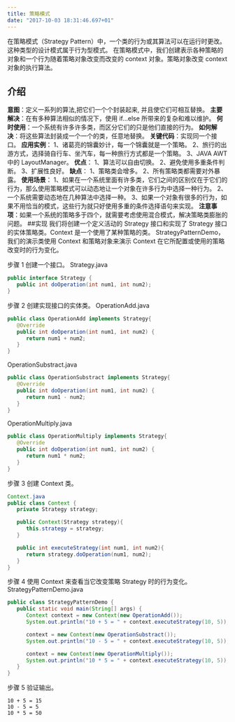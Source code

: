 ```yaml
---
title: 策略模式
date: "2017-10-03 18:31:46.697+01"
---
```


在策略模式（Strategy Pattern）中，一个类的行为或其算法可以在运行时更改。这种类型的设计模式属于行为型模式。
在策略模式中，我们创建表示各种策略的对象和一个行为随着策略对象改变而改变的 context 对象。策略对象改变 context 对象的执行算法。

## 介绍
**意图**：定义一系列的算法,把它们一个个封装起来, 并且使它们可相互替换。
**主要解决**：在有多种算法相似的情况下，使用 if...else 所带来的复杂和难以维护。
**何时使用**：一个系统有许多许多类，而区分它们的只是他们直接的行为。
**如何解决**：将这些算法封装成一个一个的类，任意地替换。
**关键代码**：实现同一个接口。
**应用实例**：
1、诸葛亮的锦囊妙计，每一个锦囊就是一个策略。
2、旅行的出游方式，选择骑自行车、坐汽车，每一种旅行方式都是一个策略。 
3、JAVA AWT 中的 LayoutManager。
**优点**： 
1、算法可以自由切换。 
2、避免使用多重条件判断。 
3、扩展性良好。
**缺点**： 
1、策略类会增多。 
2、所有策略类都需要对外暴露。
**使用场景**： 
1、如果在一个系统里面有许多类，它们之间的区别仅在于它们的行为，那么使用策略模式可以动态地让一个对象在许多行为中选择一种行为。 
2、一个系统需要动态地在几种算法中选择一种。 
3、如果一个对象有很多的行为，如果不用恰当的模式，这些行为就只好使用多重的条件选择语句来实现。
**注意事项**：如果一个系统的策略多于四个，就需要考虑使用混合模式，解决策略类膨胀的问题。
##实现
我们将创建一个定义活动的 Strategy 接口和实现了 Strategy 接口的实体策略类。Context 是一个使用了某种策略的类。
StrategyPatternDemo，我们的演示类使用 Context 和策略对象来演示 Context 在它所配置或使用的策略改变时的行为变化。
[](``)

步骤 1
创建一个接口。
Strategy.java
```java
public interface Strategy {
   public int doOperation(int num1, int num2);
}
```
步骤 2
创建实现接口的实体类。
OperationAdd.java
```java
public class OperationAdd implements Strategy{
   @Override
   public int doOperation(int num1, int num2) {
      return num1 + num2;
   }
}
```
OperationSubstract.java
```java
public class OperationSubstract implements Strategy{
   @Override
   public int doOperation(int num1, int num2) {
      return num1 - num2;
   }
}
```
OperationMultiply.java
```java
public class OperationMultiply implements Strategy{
   @Override
   public int doOperation(int num1, int num2) {
      return num1 * num2;
   }
}
```
步骤 3
创建 Context 类。
```java
Context.java
public class Context {
   private Strategy strategy;

   public Context(Strategy strategy){
      this.strategy = strategy;
   }

   public int executeStrategy(int num1, int num2){
      return strategy.doOperation(num1, num2);
   }
}
```
步骤 4
使用 Context 来查看当它改变策略 Strategy 时的行为变化。
StrategyPatternDemo.java
```java
public class StrategyPatternDemo {
   public static void main(String[] args) {
      Context context = new Context(new OperationAdd());        
      System.out.println("10 + 5 = " + context.executeStrategy(10, 5));

      context = new Context(new OperationSubstract());        
      System.out.println("10 - 5 = " + context.executeStrategy(10, 5));

      context = new Context(new OperationMultiply());        
      System.out.println("10 * 5 = " + context.executeStrategy(10, 5));
   }
}
```
步骤 5
验证输出。
```
10 + 5 = 15
10 - 5 = 5
10 * 5 = 50
```